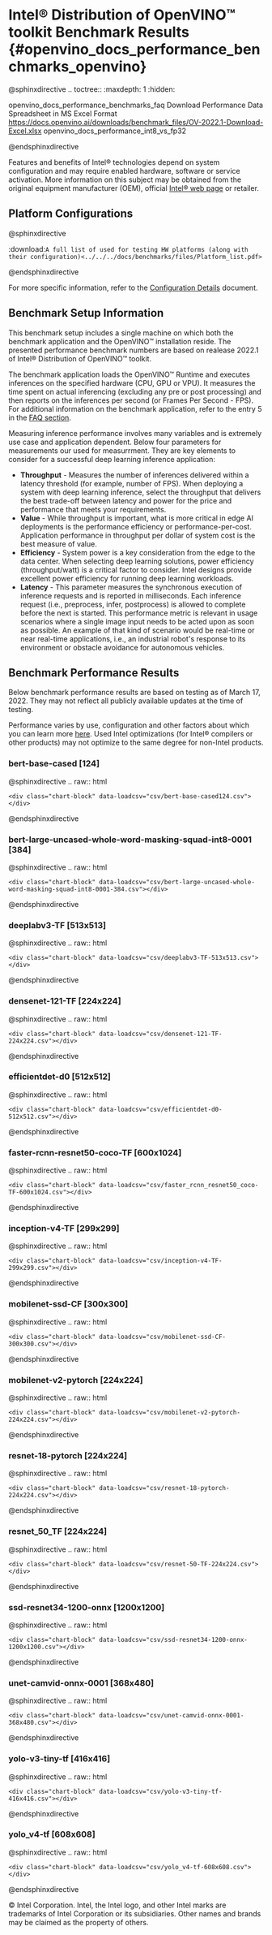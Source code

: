 # Intel® Distribution of OpenVINO™ toolkit Benchmark Results {#openvino_docs_performance_benchmarks_openvino}

@sphinxdirective
.. toctree::
   :maxdepth: 1
   :hidden:

   openvino_docs_performance_benchmarks_faq
   Download Performance Data Spreadsheet in MS Excel Format <https://docs.openvino.ai/downloads/benchmark_files/OV-2022.1-Download-Excel.xlsx>
   openvino_docs_performance_int8_vs_fp32


@endsphinxdirective

Features and benefits of Intel® technologies depend on system configuration and may require enabled hardware, software or service activation. More information on this subject may be obtained from the original equipment manufacturer (OEM), official [Intel® web page](https://www.intel.com) or retailer.

## Platform Configurations

@sphinxdirective

:download:`A full list of used for testing HW platforms (along with their configuration)<../../../docs/benchmarks/files/Platform_list.pdf>`

@endsphinxdirective

For more specific information, refer to the [Configuration Details](https://docs.openvino.ai/resources/benchmark_files/system_configurations_2022.1.html) document.

## Benchmark Setup Information

This benchmark setup includes a single machine on which both the benchmark application and the OpenVINO™ installation reside. The presented performance benchmark numbers are based on realease 2022.1 of Intel® Distribution of OpenVINO™ toolkit.

The benchmark application loads the OpenVINO™ Runtime and executes inferences on the specified hardware (CPU, GPU or VPU). It measures the time spent on actual inferencing (excluding any pre or post processing) and then reports on the inferences per second (or Frames Per Second - FPS). For additional information on the benchmark application, refer to the entry 5 in the [FAQ section](performance_benchmarks_faq.md).

Measuring inference performance involves many variables and is extremely use case and application dependent. Below four parameters for measurements our used for measurrment. They are key elements to consider for a successful deep learning inference application:

- **Throughput** - Measures the number of inferences delivered within a latency threshold (for example, number of FPS). When deploying a system with deep learning inference, select the throughput that delivers the best trade-off between latency and power for the price and performance that meets your requirements.
- **Value** - While throughput is important, what is more critical in edge AI deployments is the performance efficiency or performance-per-cost. Application performance in throughput per dollar of system cost is the best measure of value.
- **Efficiency** - System power is a key consideration from the edge to the data center. When selecting deep learning solutions, power efficiency (throughput/watt) is a critical factor to consider. Intel designs provide excellent power efficiency for running deep learning workloads.
- **Latency** - This parameter measures the synchronous execution of inference requests and is reported in milliseconds. Each inference request (i.e., preprocess, infer, postprocess) is allowed to complete before the next is started. This performance metric is relevant in usage scenarios where a single image input needs to be acted upon as soon as possible. An example of that kind of scenario would be real-time or near real-time applications, i.e., an industrial robot's response to its environment or obstacle avoidance for autonomous vehicles.

## Benchmark Performance Results

Below benchmark performance results are based on testing as of March 17, 2022. They may not reflect all publicly available updates at the time of testing.
<!-- See configuration disclosure for details. No product can be absolutely secure. -->
Performance varies by use, configuration and other factors about which you can learn more [here](https://www.intel.com/PerformanceIndex). Used Intel optimizations (for Intel® compilers or other products) may not optimize to the same degree for non-Intel products.

### bert-base-cased [124]

@sphinxdirective
.. raw:: html

    <div class="chart-block" data-loadcsv="csv/bert-base-cased124.csv"></div>

@endsphinxdirective


### bert-large-uncased-whole-word-masking-squad-int8-0001 [384]

@sphinxdirective
.. raw:: html

    <div class="chart-block" data-loadcsv="csv/bert-large-uncased-whole-word-masking-squad-int8-0001-384.csv"></div>

@endsphinxdirective

### deeplabv3-TF [513x513]

@sphinxdirective
.. raw:: html

    <div class="chart-block" data-loadcsv="csv/deeplabv3-TF-513x513.csv"></div>

@endsphinxdirective

### densenet-121-TF [224x224]

@sphinxdirective
.. raw:: html

    <div class="chart-block" data-loadcsv="csv/densenet-121-TF-224x224.csv"></div>

@endsphinxdirective

### efficientdet-d0 [512x512]

@sphinxdirective
.. raw:: html

    <div class="chart-block" data-loadcsv="csv/efficientdet-d0-512x512.csv"></div>

@endsphinxdirective

### faster-rcnn-resnet50-coco-TF [600x1024]

@sphinxdirective
.. raw:: html

    <div class="chart-block" data-loadcsv="csv/faster_rcnn_resnet50_coco-TF-600x1024.csv"></div>

@endsphinxdirective

### inception-v4-TF [299x299]

@sphinxdirective
.. raw:: html

    <div class="chart-block" data-loadcsv="csv/inception-v4-TF-299x299.csv"></div>

@endsphinxdirective

### mobilenet-ssd-CF [300x300]

@sphinxdirective
.. raw:: html

    <div class="chart-block" data-loadcsv="csv/mobilenet-ssd-CF-300x300.csv"></div>

@endsphinxdirective

### mobilenet-v2-pytorch [224x224]

@sphinxdirective
.. raw:: html

    <div class="chart-block" data-loadcsv="csv/mobilenet-v2-pytorch-224x224.csv"></div>

@endsphinxdirective

### resnet-18-pytorch [224x224]

@sphinxdirective
.. raw:: html

    <div class="chart-block" data-loadcsv="csv/resnet-18-pytorch-224x224.csv"></div>

@endsphinxdirective


### resnet_50_TF [224x224]

@sphinxdirective
.. raw:: html

    <div class="chart-block" data-loadcsv="csv/resnet-50-TF-224x224.csv"></div>

@endsphinxdirective

### ssd-resnet34-1200-onnx [1200x1200]

@sphinxdirective
.. raw:: html

    <div class="chart-block" data-loadcsv="csv/ssd-resnet34-1200-onnx-1200x1200.csv"></div>

@endsphinxdirective

### unet-camvid-onnx-0001 [368x480]

@sphinxdirective
.. raw:: html

    <div class="chart-block" data-loadcsv="csv/unet-camvid-onnx-0001-368x480.csv"></div>

@endsphinxdirective

### yolo-v3-tiny-tf [416x416]

@sphinxdirective
.. raw:: html

    <div class="chart-block" data-loadcsv="csv/yolo-v3-tiny-tf-416x416.csv"></div>

@endsphinxdirective

### yolo_v4-tf [608x608]

@sphinxdirective
.. raw:: html

    <div class="chart-block" data-loadcsv="csv/yolo_v4-tf-608x608.csv"></div>

@endsphinxdirective

© Intel Corporation. Intel, the Intel logo, and other Intel marks are trademarks of Intel Corporation or its subsidiaries. Other names and brands may be claimed as the property of others.
